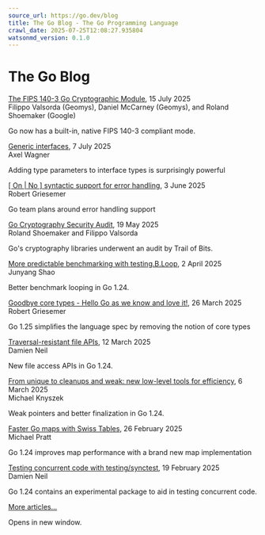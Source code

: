 ```yaml
---
source_url: https://go.dev/blog
title: The Go Blog - The Go Programming Language
crawl_date: 2025-07-25T12:08:27.935804
watsonmd_version: 0.1.0
---
```


# The Go Blog

[The FIPS 140-3 Go Cryptographic Module](/blog/fips140), 15 July 2025  
Filippo Valsorda (Geomys), Daniel McCarney (Geomys), and Roland Shoemaker (Google)  


Go now has a built-in, native FIPS 140-3 compliant mode. 

[Generic interfaces](/blog/generic-interfaces), 7 July 2025  
Axel Wagner  


Adding type parameters to interface types is surprisingly powerful 

[[ On | No ] syntactic support for error handling](/blog/error-syntax), 3 June 2025  
Robert Griesemer  


Go team plans around error handling support 

[Go Cryptography Security Audit](/blog/tob-crypto-audit), 19 May 2025  
Roland Shoemaker and Filippo Valsorda  


Go's cryptography libraries underwent an audit by Trail of Bits. 

[More predictable benchmarking with testing.B.Loop](/blog/testing-b-loop), 2 April 2025  
Junyang Shao  


Better benchmark looping in Go 1.24. 

[Goodbye core types - Hello Go as we know and love it!](/blog/coretypes), 26 March 2025  
Robert Griesemer  


Go 1.25 simplifies the language spec by removing the notion of core types 

[Traversal-resistant file APIs](/blog/osroot), 12 March 2025  
Damien Neil  


New file access APIs in Go 1.24. 

[From unique to cleanups and weak: new low-level tools for efficiency](/blog/cleanups-and-weak), 6 March 2025  
Michael Knyszek  


Weak pointers and better finalization in Go 1.24. 

[Faster Go maps with Swiss Tables](/blog/swisstable), 26 February 2025  
Michael Pratt  


Go 1.24 improves map performance with a brand new map implementation 

[Testing concurrent code with testing/synctest](/blog/synctest), 19 February 2025  
Damien Neil  


Go 1.24 contains an experimental package to aid in testing concurrent code. 

[More articles...](/blog/all)

Opens in new window.